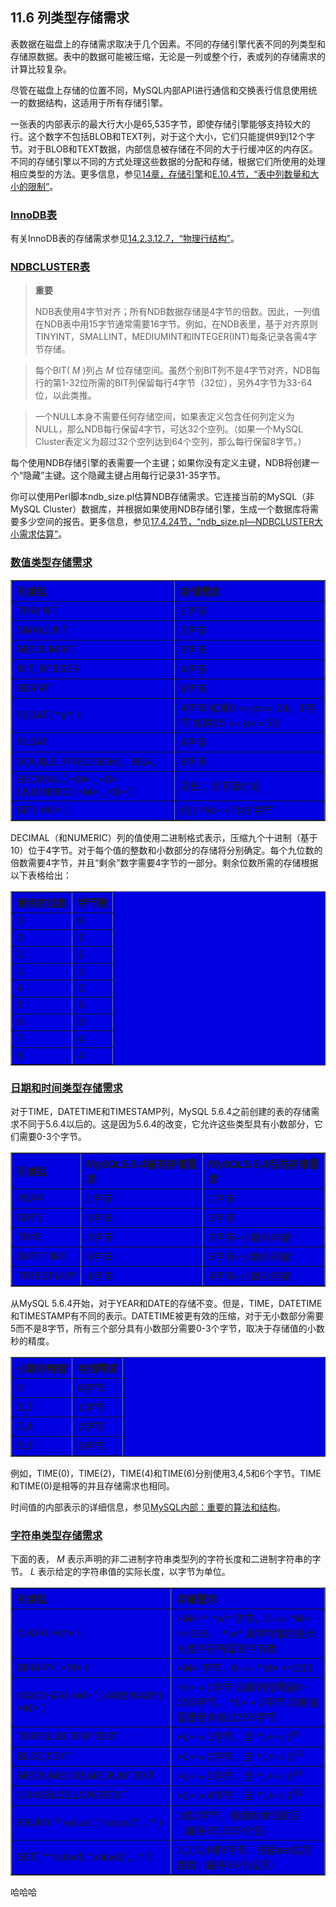 ## 11.6 列类型存储需求

表数据在磁盘上的存储需求取决于几个因素。不同的存储引擎代表不同的列类型和存储原数据。表中的数据可能被压缩，无论是一列或整个行，表或列的存储需求的计算比较复杂。

尽管在磁盘上存储的位置不同，MySQL内部API进行通信和交换表行信息使用统一的数据结构，这适用于所有存储引擎。

一张表的内部表示的最大行大小是65,535字节，即使存储引擎能够支持较大的行。这个数字不包括BLOB和TEXT列，对于这个大小，它们只能提供9到12个字节。对于BLOB和TEXT数据，内部信息被存储在不同的大于行缓冲区的内存区。不同的存储引擎以不同的方式处理这些数据的分配和存储，根据它们所使用的处理相应类型的方法。更多信息，参见[14章，存储引擎][14.00.00]和[E.10.4节，“表中列数量和大小的限制”][E.10.04]。

### [InnoDB表](#11.06.01)

有关InnoDB表的存储需求参见[14.2.3.12.7，“物理行结构”][14.02.03.12.07]。

### [NDBCLUSTER表](#11.06.02)

> **重要**
> 
> NDB表使用4字节对齐；所有NDB数据存储是4字节的倍数。因此，一列值在NDB表中用15字节通常需要16字节。例如，在NDB表里，基于对齐原则TINYINT，SMALLINT，MEDIUMINT和INTEGER(INT)每条记录各需4字节存储。

> 每个BIT( *M* )列占 *M* 位存储空间。虽然个别BIT列不是4字节对齐，NDB每行的第1-32位所需的BIT列保留每行4字节（32位），另外4字节为33-64位，以此类推。

> 一个NULL本身不需要任何存储空间，如果表定义包含任何列定义为NULL，那么NDB每行保留4字节，可达32个空列。（如果一个MySQL Cluster表定义为超过32个空列达到64个空列，那么每行保留8字节。）

每个使用NDB存储引擎的表需要一个主键；如果你没有定义主键，NDB将创建一个“隐藏”主键。这个隐藏主键占用每行记录31-35字节。

你可以使用Perl脚本ndb_size.pl估算NDB存储需求。它连接当前的MySQL（非MySQL Cluster）数据库，并根据如果使用NDB存储引擎，生成一个数据库将需要多少空间的报告。更多信息，参见[17.4.24节，“ndb_size.pl—NDBCLUSTER大小需求估算”][17.04.24]。

### [数值类型存储需求](#11.06.03)

<table border="1" width='100%' cellspacing="0" cellpadding="0" bgcolor="write">
<tr>
<th align="left">列类型</th>
<th align="left">存储需求</th>
</tr>
<tr>
<td align="left">TINYINT</td>
<td align="left">1字节</td>
</tr>
<tr>
<td align="left">SMALLINT</td>
<td align="left">2字节</td>
</tr>
<tr>
<td align="left">MEDIUMINT</td>
<td align="left">3字节</td>
</tr>
<tr>
<td align="left">INT,INTEGER</td>
<td align="left">4字节</td>
</tr>
<tr>
<td align="left">BIGINT</td>
<td align="left">8字节</td>
</tr>
<tr>
<td align="left">FLOAT( *p* )</td>
<td align="left">4字节 如果0 <= p<= 24，8字节 如果25 <= p<= 53 </td>
</tr>
<tr>
<td align="left">FLOAT</td>
<td align="left">4字节</td>
</tr>
<tr>
<td align="left">DOUBLE [PRECISION]，REAL</td>
<td align="left">8字节</td>
</tr>
<tr>
<td align="left">DECIMAL( *M* , *D* ),NUMERIC( *M* , *D* )</td>
<td align="left">变长；见下面讨论</td>
</tr>
<tr>
<td align="left">BIT( *M* )</td>
<td align="left">约 ( *M* +7)/8 字节</td>
</tr>
</table>

DECIMAL（和NUMERIC）列的值使用二进制格式表示，压缩九个十进制（基于10）位于4字节。对于每个值的整数和小数部分的存储将分别确定。每个九位数的倍数需要4字节，并且“剩余”数字需要4字节的一部分。剩余位数所需的存储根据以下表格给出：

<table border="1" width='100%' cellspacing="0" cellpadding="0" bgcolor="write">
<tr>
<th align="left">剩余的位数</th>
<th align="left">字节数</th>
</tr>
<tr>
<td align="left">0</td>
<td align="left">0</td>
</tr>
<tr>
<td align="left">1</td>
<td align="left">1</td>
</tr>
<tr>
<td align="left">2</td>
<td align="left">1</td>
</tr>
<tr>
<td align="left">3</td>
<td align="left">2</td>
</tr>
<tr>
<td align="left">4</td>
<td align="left">2</td>
</tr>
<tr>
<td align="left">5</td>
<td align="left">3</td>
</tr>
<tr>
<td align="left">6</td>
<td align="left">3</td>
</tr>
<tr>
<td align="left">7</td>
<td align="left">4</td>
</tr>
<tr>
<td align="left">8</td>
<td align="left">4</td>
</tr>
</table>

### [日期和时间类型存储需求](#11.06.04)

对于TIME，DATETIME和TIMESTAMP列，MySQL 5.6.4之前创建的表的存储需求不同于5.6.4以后的。这是因为5.6.4的改变，它允许这些类型具有小数部分，它们需要0-3个字节。

<table border="1" width='100%' cellspacing="0" cellpadding="0" bgcolor="write">
<tr>
<th align="left">列类型</th>
<th align="left">MySQL5.6.4前的存储需求</th>
<th align="left">MySQL5.6.4后的存储需求</th>
</tr>
<tr>
<td align="left">YEAR</td>
<td align="left">1字节</td>
<td align="left">1字节</td>
</tr>
<tr>
<td align="left">DATE</td>
<td align="left">3字节</td>
<td align="left">3字节</td>
</tr>
<tr>
<td align="left">TIME</td>
<td align="left">3字节</td>
<td align="left">3字节+小数秒存储</td>
</tr>
<tr>
<td align="left">DATETIME</td>
<td align="left">8字节</td>
<td align="left">5字节+小数秒存储</td>
</tr>
<tr>
<td align="left">TIMESTAMP</td>
<td align="left">4字节</td>
<td align="left">4字节+小数秒存储</td>
</tr>
</table>

从MySQL 5.6.4开始，对于YEAR和DATE的存储不变。但是，TIME，DATETIME和TIMESTAMP有不同的表示。DATETIME被更有效的压缩，对于无小数部分需要5而不是8字节，所有三个部分具有小数部分需要0-3个字节，取决于存储值的小数秒的精度。

<table border="1" width='100%' cellspacing="0" cellpadding="0" bgcolor="write">
<tr>
<th align="left">小数秒精度</th>
<th align="left">存储需求</th>
</tr>
<tr>
<td align="left">0</td>
<td align="left">0字节</td>
</tr>
<tr>
<td align="left">1,2</td>
<td align="left">1字节</td>
</tr>
<tr>
<td align="left">3,4</td>
<td align="left">2字节</td>
</tr>
<tr>
<td align="left">5,6</td>
<td align="left">3字节</td>
</tr>
</table>

例如，TIME(0)，TIME(2)，TIME(4)和TIME(6)分别使用3,4,5和6个字节。TIME和TIME(0)是相等的并且存储需求也相同。

时间值的内部表示的详细信息，参见[MySQL内部：重要的算法和结构]()。

### [字符串类型存储需求](#11.06.05)

下面的表， *M* 表示声明的非二进制字符串类型列的字符长度和二进制字符串的字节。 *L* 表示给定的字符串值的实际长度，以字节为单位。

<table border="1" width='100%' cellspacing="0" cellpadding="0" bgcolor="write">
<tr>
<th align="left">列类型</th>
<th align="left">存储需求</th>
</tr>
<tr>
<td align="left">CHAR( *M* )</td>
<td align="left"> *M*  *  *w*  字节，0 <=  *M*  <=255， *w* 是字符集的最大长度字符所需的字节数</td>
</tr>
<tr>
<td align="left">BINARY( *M* )</td>
<td align="left"> *M* 字节，0 <=  *M*  <=255</td>
</tr>
<tr>
<td align="left">VARCHAR( *M* ),VARBINARY( *M* )</td>
<td align="left"> *L*  + 1字节 如果列值需要0-255字节， *L*  + 2字节 如果值需要更多超过255字节</td>
</tr>
<tr>
<td align="left">TINYBLOB,TINYTEXT</td>
<td align="left"> *L*  + 1字节，当 *L*  < 2<sup>8</sup></td>
</tr>
<tr>
<td align="left">BLOB,TEXT</td>
<td align="left"> *L*  + 2字节，当 *L*  < 2<sup>16</sup></td>
</tr>
<tr>
<td align="left">MEDIUMBLOB,MEDIUMTEXT</td>
<td align="left"> *L*  + 3字节，当 *L*  < 2<sup>24</sup></td>
</tr>
<tr>
<td align="left">LONGBLOB,LONGTEXT</td>
<td align="left"> *L*  + 4字节，当 *L*  < 2<sup>32</sup></td>
</tr>
<tr>
<td align="left">ENUM( *'value1','value2',...* )</td>
<td align="left">1或2字节，根据枚举值数目（最多65,535个值）</td>
</tr>
<tr>
<td align="left">SET( *'value1','value2',...* )</td>
<td align="left">1,2,3,4或8字节，根据set成员数目（最多64个成员）</td>
</tr>
</table>

哈哈哈

[14.00.00]: ../Chapter_14/14.00.00_Storage_Engines.md
[E.10.04]: ../Appendix_E/E.10.04_Limits_on_Table_Column_Count_and_Row_Size.md
[14.02.03.12.07]: ../Chapter_14/14.02.03_InnoDB_Concepts_and_Architecture.md#14.02.03.12.07
[17.04.24]: ../Chapter_17/17.04.24_ndb_size.pl_NDBCLUSTER_Size_Requirement_Estimator.md